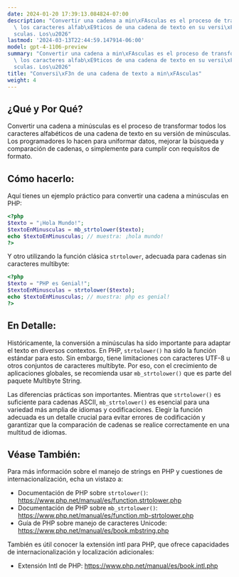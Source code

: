 ```yaml
---
date: 2024-01-20 17:39:13.084824-07:00
description: "Convertir una cadena a min\xFAsculas es el proceso de transformar todos\
  \ los caracteres alfab\xE9ticos de una cadena de texto en su versi\xF3n de min\xFA\
  sculas. Los\u2026"
lastmod: '2024-03-13T22:44:59.147914-06:00'
model: gpt-4-1106-preview
summary: "Convertir una cadena a min\xFAsculas es el proceso de transformar todos\
  \ los caracteres alfab\xE9ticos de una cadena de texto en su versi\xF3n de min\xFA\
  sculas. Los\u2026"
title: "Conversi\xF3n de una cadena de texto a min\xFAsculas"
weight: 4
---
```


## ¿Qué y Por Qué?
Convertir una cadena a minúsculas es el proceso de transformar todos los caracteres alfabéticos de una cadena de texto en su versión de minúsculas. Los programadores lo hacen para uniformar datos, mejorar la búsqueda y comparación de cadenas, o simplemente para cumplir con requisitos de formato.

## Cómo hacerlo:
Aquí tienes un ejemplo práctico para convertir una cadena a minúsculas en PHP:

```PHP
<?php
$texto = "¡Hola Mundo!";
$textoEnMinusculas = mb_strtolower($texto);
echo $textoEnMinusculas; // muestra: ¡hola mundo!
?>
```

Y otro utilizando la función clásica `strtolower`, adecuada para cadenas sin caracteres multibyte:

```PHP
<?php
$texto = "PHP es Genial!";
$textoEnMinusculas = strtolower($texto);
echo $textoEnMinusculas; // muestra: php es genial!
?>
```

## En Detalle:
Históricamente, la conversión a minúsculas ha sido importante para adaptar el texto en diversos contextos. En PHP, `strtolower()` ha sido la función estándar para esto. Sin embargo, tiene limitaciones con caracteres UTF-8 u otros conjuntos de caracteres multibyte. Por eso, con el crecimiento de aplicaciones globales, se recomienda usar `mb_strtolower()` que es parte del paquete Multibyte String. 

Las diferencias prácticas son importantes. Mientras que `strtolower()` es suficiente para cadenas ASCII, `mb_strtolower()` es esencial para una variedad más amplia de idiomas y codificaciones. Elegir la función adecuada es un detalle crucial para evitar errores de codificación y garantizar que la comparación de cadenas se realice correctamente en una multitud de idiomas.

## Véase También:
Para más información sobre el manejo de strings en PHP y cuestiones de internacionalización, echa un vistazo a:

- Documentación de PHP sobre `strtolower()`: https://www.php.net/manual/es/function.strtolower.php
- Documentación de PHP sobre `mb_strtolower()`: https://www.php.net/manual/es/function.mb-strtolower.php
- Guía de PHP sobre manejo de caracteres Unicode: https://www.php.net/manual/es/book.mbstring.php

También es útil conocer la extensión intl para PHP, que ofrece capacidades de internacionalización y localización adicionales:

- Extensión Intl de PHP: https://www.php.net/manual/es/book.intl.php
